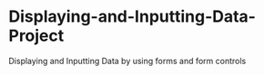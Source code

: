 # Displaying-and-Inputting-Data-Project
Displaying and Inputting Data by using forms and form controls
